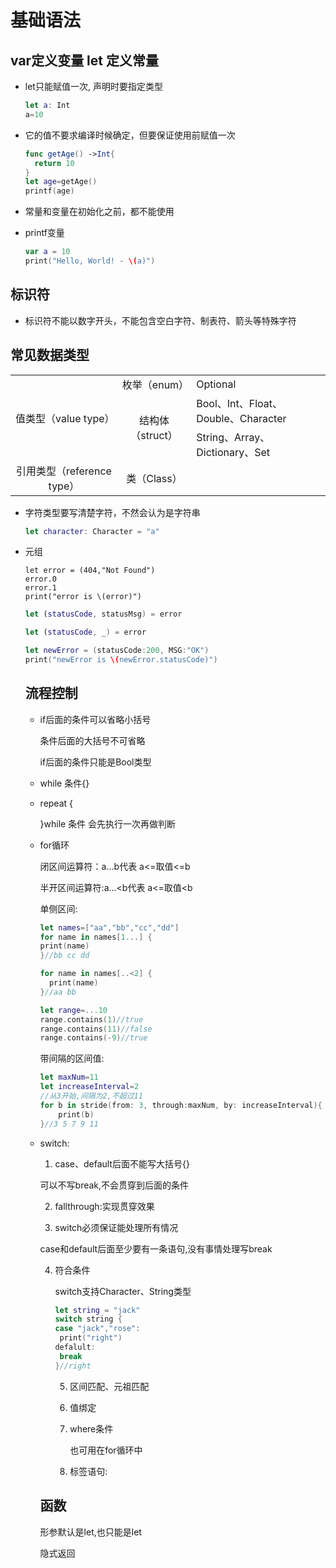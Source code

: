 # 基础语法

## var定义变量  let 定义常量

- let只能赋值一次, 声明时要指定类型

  ```swift
  let a: Int
  a=10
  ```

- 它的值不要求编译时候确定，但要保证使用前赋值一次

  ```swift
  func getAge() ->Int{
    return 10
  }
  let age=getAge()
  printf(age)
  ```

- 常量和变量在初始化之前，都不能使用

- printf变量

  ```swift
  var a = 10
  print("Hello, World! - \(a)")
  ```


## 标识符

- 标识符不能以数字开头，不能包含空白字符、制表符、箭头等特殊字符

## 常见数据类型

<table>
  <tr>
    <td rowspan="3" style="text-align:center;vertical-align:middle;">值类型（value type）</td>
    <td style="text-align:center;vertical-align:middle;">枚举（enum）</td>
    <td>Optional</td>
  </tr>
  <tr>
    <td rowspan="2" style="text-align:center;vertical-align:middle;">结构体（struct）</td>
    <td>Bool、Int、Float、Double、Character</td>
  </tr>
  <tr>
    <td>String、Array、Dictionary、Set</td>
  </tr>
  <tr>
    <td style="text-align:center;vertical-align:middle;">引用类型（reference type）</td>
    <td style="text-align:center;vertical-align:middle;">类（Class）</td>
  </tr>
</table>



- 字符类型要写清楚字符，不然会认为是字符串

  ```swift
  let character: Character = "a"
  ```

- 元组

  ```swif
  let error = (404,"Not Found")
  error.0
  error.1
  print("error is \(error)")
  ```

  ```swift
  let (statusCode, statusMsg) = error
  ```

  ```swift
  let (statusCode, _) = error
  ```

  ```swift
  let newError = (statusCode:200, MSG:"OK")
  print("newError is \(newError.statusCode)")
  ```

  ## 流程控制

  - if后面的条件可以省略小括号

    条件后面的大括号不可省略

    if后面的条件只能是Bool类型

  - while 条件{}

  - repeat {

    }while 条件 会先执行一次再做判断

  - for循环

    闭区间运算符：a...b代表  	a<=取值<=b

    半开区间运算符:a...<b代表	a<=取值<b

    单侧区间:

    ``` swift
    let names=["aa","bb","cc","dd"]
    for name in names[1...] {
    print(name)
    }//bb cc dd
    
    for name in names[..<2] {
      print(name)
    }//aa bb 
    
    let range=...10
    range.contains(1)//true
    range.contains(11)//false
    range.contains(-9)//true
    ```

    带间隔的区间值:

    ```swift
    let maxNum=11
    let increaseInterval=2
    //从3开始,间隔为2,不超过11
    for b in stride(from: 3, through:maxNum, by: increaseInterval){
    	print(b)
    }//3 5 7 9 11
    ```

  - switch:

    1. case、default后面不能写大括号{}

    可以不写break,不会贯穿到后面的条件

    2. fallthrough:实现贯穿效果

    3. switch必须保证能处理所有情况

    case和default后面至少要有一条语句,没有事情处理写break

    4. 符合条件

       switch支持Character、String类型

       ```swift
       let string = "jack"
       switch string {
       case "jack","rose":
       	print("right")
       defalult:
       	break
       }//right
       ```

       5. 区间匹配、元祖匹配

       6. 值绑定

       7. where条件

          也可用在for循环中

       8. 标签语句:

    ## 函数

    形参默认是let,也只能是let

    隐式返回

    